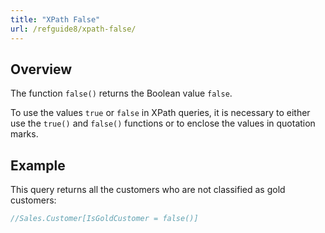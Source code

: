 ```yaml
---
title: "XPath False"
url: /refguide8/xpath-false/
---
```


## Overview

The function `false()` returns the Boolean value `false`.

To use the values `true` or `false` in XPath queries, it is necessary to either use the `true()` and `false()` functions or to enclose the values in quotation marks.

## Example

This query returns all the customers who are not classified as gold customers:

```java
//Sales.Customer[IsGoldCustomer = false()]
```
